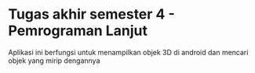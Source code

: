 # Tugas akhir semester 4 - Pemrograman Lanjut

Aplikasi ini berfungsi untuk menampilkan objek 3D di android dan mencari objek yang mirip dengannya
